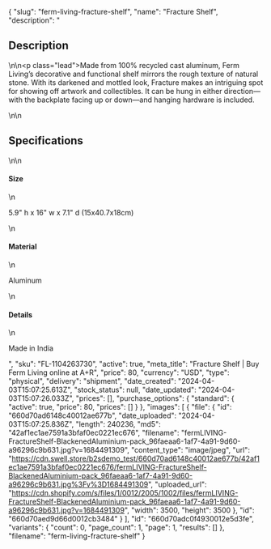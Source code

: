 {
  "slug": "ferm-living-fracture-shelf",
  "name": "Fracture Shelf",
  "description": "<h2>Description</h2>\n<!-- split -->\n<p class=\"lead\">Made from 100% recycled cast aluminum, Ferm Living’s decorative and functional shelf mirrors the rough texture of natural stone. With its darkened and mottled look, Fracture makes an intriguing spot for showing off artwork and collectibles. It can be hung in either direction—with the backplate facing up or down—and hanging hardware is included. </p>\n<!-- split -->\n<h2>Specifications</h2>\n<!-- split -->\n<h4>Size</h4>\n<p>5.9\" h x 16\" w x 7.1\" d (15x40.7x18cm)</p>\n<h4>Material</h4>\n<p>Aluminum</p>\n<h4>Details</h4>\n<p>Made in India</p>",
  "sku": "FL-1104263730",
  "active": true,
  "meta_title": "Fracture Shelf | Buy Ferm Living online at A+R",
  "price": 80,
  "currency": "USD",
  "type": "physical",
  "delivery": "shipment",
  "date_created": "2024-04-03T15:07:25.613Z",
  "stock_status": null,
  "date_updated": "2024-04-03T15:07:26.033Z",
  "prices": [],
  "purchase_options": {
    "standard": {
      "active": true,
      "price": 80,
      "prices": []
    }
  },
  "images": [
    {
      "file": {
        "id": "660d70ad6148c40012ae677b",
        "date_uploaded": "2024-04-03T15:07:25.836Z",
        "length": 240236,
        "md5": "42af1ec1ae7591a3bfaf0ec0221ec676",
        "filename": "fermLIVING-FractureShelf-BlackenedAluminium-pack_96faeaa6-1af7-4a91-9d60-a96296c9b631.jpg?v=1684491309",
        "content_type": "image/jpeg",
        "url": "https://cdn.swell.store/b2sdemo_test/660d70ad6148c40012ae677b/42af1ec1ae7591a3bfaf0ec0221ec676/fermLIVING-FractureShelf-BlackenedAluminium-pack_96faeaa6-1af7-4a91-9d60-a96296c9b631.jpg%3Fv%3D1684491309",
        "uploaded_url": "https://cdn.shopify.com/s/files/1/0012/2005/1002/files/fermLIVING-FractureShelf-BlackenedAluminium-pack_96faeaa6-1af7-4a91-9d60-a96296c9b631.jpg?v=1684491309",
        "width": 3500,
        "height": 3500
      },
      "id": "660d70aed9d66d0012cb3484"
    }
  ],
  "id": "660d70adc0f4930012e5d3fe",
  "variants": {
    "count": 0,
    "page_count": 1,
    "page": 1,
    "results": []
  },
  "filename": "ferm-living-fracture-shelf"
}